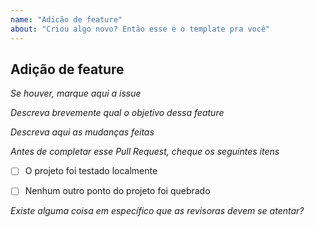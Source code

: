 ```yaml
---
name: "Adicão de feature"
about: "Criou algo novo? Então esse é o template pra você"
---
```


## Adição de feature

*Se houver, marque aqui a issue*

*Descreva brevemente qual o objetivo dessa feature*

*Descreva aqui as mudanças feitas*

*Antes de completar esse Pull Request, cheque os seguintes itens*
- [ ] O projeto foi testado localmente
- [ ] Nenhum outro ponto do projeto foi quebrado


*Existe alguma coisa em específico que as revisoras devem se atentar?*


